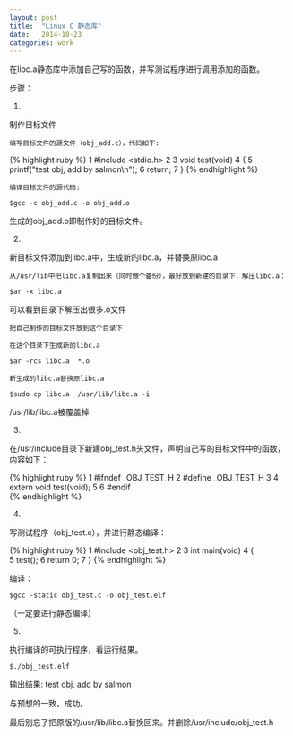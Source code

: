 ```yaml
---
layout: post
title:  "Linux C 静态库"
date:   2014-10-23
categories: work
---
```


在libc.a静态库中添加自己写的函数，并写测试程序进行调用添加的函数。

步骤：

1. 
制作目标文件

    编写目标文件的源文件（obj_add.c），代码如下:

{% highlight ruby %}
  1 #include <stdio.h>
  2 
  3 void test(void)
  4 {
  5         printf("test obj, add by salmon\n");
  6         return;
  7 }
{% endhighlight %}

    编译目标文件的源代码:

`$gcc -c obj_add.c -o obj_add.o`

生成的obj_add.o即制作好的目标文件。

2.

新目标文件添加到libc.a中，生成新的libc.a，并替换原libc.a

    从/usr/lib中把libc.a复制出来（同时做个备份），最好放到新建的目录下，解压libc.a：

`$ar -x libc.a`

可以看到目录下解压出很多.o文件

    把自己制作的目标文件放到这个目录下
 
    在这个目录下生成新的libc.a

`$ar -rcs libc.a  *.o`  

    新生成的libc.a替换原libc.a

`$sudo cp libc.a  /usr/lib/libc.a -i`

/usr/lib/libc.a被覆盖掉

3.
在/usr/include目录下新建obj_test.h头文件，声明自己写的目标文件中的函数，内容如下：

{% highlight ruby %}
  1 #ifndef _OBJ_TEST_H
  2 #define _OBJ_TEST_H
  3 
  4 extern void test(void);
  5 
  6 #endif  
{% endhighlight %}

4.
写测试程序（obj_test.c），并进行静态编译：

{% highlight ruby %}
  1 #include <obj_test.h>
  2 
  3 int main(void)
  4 {       
  5         test();
  6         return 0;
  7 }
{% endhighlight %}

编译：

`$gcc -static obj_test.c -o obj_test.elf`

（一定要进行静态编译）

5.

执行编译的可执行程序，看运行结果。

`$./obj_test.elf`

输出结果: test obj, add by salmon

与预想的一致，成功。

最后别忘了把原版的/usr/lib/libc.a替换回来。并删除/usr/include/obj_test.h
